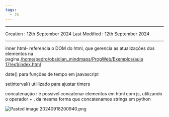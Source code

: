 ```yaml
---
tags:
  - JS
---
```

---
Creation : 12th September 2024
Last Modified : 12th September 2024
___

inner html- referencia o DOM do html, que gerencia as atualizações dos elementos na pagina.[/home/pedro/obsidian_mindmaps/ProgWeb/Exemplos/aula 17/ex1/index.html](file:///home/pedro/obsidian_mindmaps/ProgWeb/Exemplos/aula%2017/ex1/index.html)


date() para funções de tempo em jaavascript

setinterval() utillizado para ajustar timers

concatenação : é possível concatenar elementos em html com js, utilizando o operador + , da mesma forma que concatenamos strings em python

![Pasted image 20240918200940.png](Pasted%20image%2020240918200940.png)
